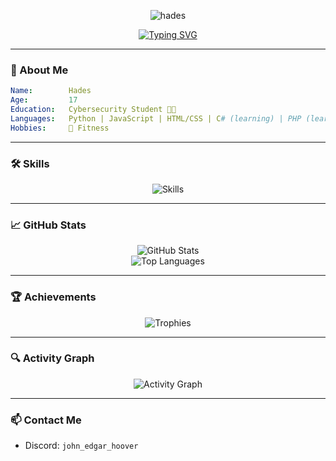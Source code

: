 <p align="center">
  <img src="https://github.com/user-attachments/assets/521f277b-21b5-43de-9736-9b4d19b7b7d5" alt="hades" />
</p>

<p align="center">
  <a href="https://git.io/typing-svg">
    <img src="https://readme-typing-svg.demolab.com/?font=Fira+Code&weight=600&pause=1000&color=0AFFEF&center=true&vCenter=true&width=435&lines=I+am+Hades;Future+in+Cybersecurity;Python+Developer,+Full+Stack" alt="Typing SVG" />
  </a>
</p>

---

### 🧠 About Me

```yaml
Name:        Hades
Age:         17
Education:   Cybersecurity Student 👨‍💻
Languages:   Python | JavaScript | HTML/CSS | C# (learning) | PHP (learning)
Hobbies:     💪 Fitness
```

---

### 🛠️ Skills
<p align="center">
  <img src="https://skillicons.dev/icons?i=python,js,html,css,php,cs,github" alt="Skills" />
</p>

---

### 📈 GitHub Stats
<p align="center">
  <img src="https://github-readme-stats.vercel.app/api?username=JohnEdgarHoover&show_icons=true&theme=radical&hide_border=true" alt="GitHub Stats" />
  <br/>
  <img src="https://github-readme-stats.vercel.app/api/top-langs/?username=JohnEdgarHoover&layout=compact&theme=radical&hide_border=true" alt="Top Languages" />
</p>

---

### 🏆 Achievements
<p align="center">
  <img src="https://github-profile-trophy.vercel.app/?username=JohnEdgarHoover&theme=dracula&margin-w=15&no-frame=true" alt="Trophies" />
</p>

---

### 🔍 Activity Graph
<p align="center">
  <img src="https://github-readme-activity-graph.vercel.app/graph?username=JohnEdgarHoover&theme=react-dark&hide_border=true&area=true" alt="Activity Graph" />
</p>

---

### 📫 Contact Me
- Discord: `john_edgar_hoover`
